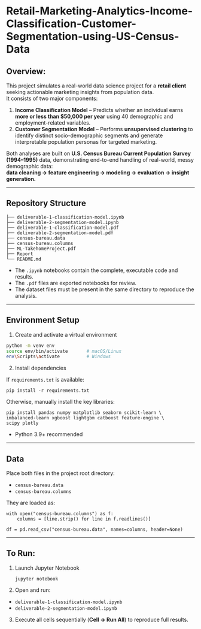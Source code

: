 # Retail-Marketing-Analytics-Income-Classification-Customer-Segmentation-using-US-Census-Data  

## Overview: 
This project simulates a real-world data science project for a **retail client** seeking actionable marketing insights from population data.  
It consists of two major components:  

1. **Income Classification Model** – Predicts whether an individual earns **more or less than $50,000 per year** using 40 demographic and employment-related variables.  
2. **Customer Segmentation Model** – Performs **unsupervised clustering** to identify distinct socio-demographic segments and generate interpretable population personas for targeted marketing.  

Both analyses are built on **U.S. Census Bureau Current Population Survey (1994–1995)** data, demonstrating end-to-end handling of real-world, messy demographic data:  
**data cleaning → feature engineering → modeling → evaluation → insight generation.**

---

##  Repository Structure  
```
├── deliverable-1-classification-model.ipynb
├── deliverable-2-segmentation-model.ipynb
├── deliverable-1-classification-model.pdf
├── deliverable-2-segmentation-model.pdf
├── census-bureau.data
├── census-bureau.columns
├── ML-TakehomeProject.pdf
├── Report
└── README.md
```

- The `.ipynb` notebooks contain the complete, executable code and results.  
- The `.pdf` files are exported notebooks for review.  
- The dataset files must be present in the same directory to reproduce the analysis.  

---

## Environment Setup  

1. Create and activate a virtual environment  
```bash
python -m venv env
source env/bin/activate       # macOS/Linux
env\Scripts\activate          # Windows
```
2. Install dependencies

If `requirements.txt` is available:
```
pip install -r requirements.txt
```
Otherwise, manually install the key libraries:
```
pip install pandas numpy matplotlib seaborn scikit-learn \
imbalanced-learn xgboost lightgbm catboost feature-engine \
scipy plotly
```

- Python 3.9+ recommended

---
## Data
Place both files in the project root directory:
- `census-bureau.data`
- `census-bureau.columns`

They are loaded as:
```
with open("census-bureau.columns") as f:
    columns = [line.strip() for line in f.readlines()]

df = pd.read_csv("census-bureau.data", names=columns, header=None)
```
---
## To Run:
1. Launch Jupyter Notebook
   ```
   jupyter notebook
   ```
2. Open and run:
  - `deliverable-1-classification-model.ipynb`
  - `deliverable-2-segmentation-model.ipynb`
3. Execute all cells sequentially (**Cell → Run All**) to reproduce full results.


